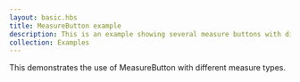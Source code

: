 ```yaml
---
layout: basic.hbs
title: MeasureButton example
description: This is an example showing several measure buttons with different configurations.
collection: Examples
---
```


This demonstrates the use of MeasureButton with different measure types.
